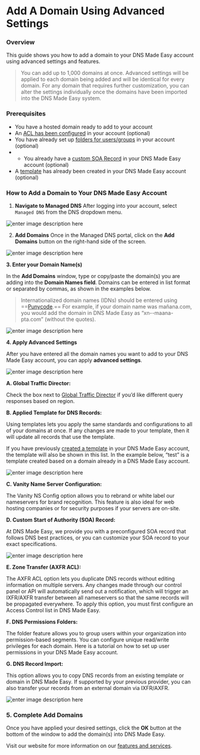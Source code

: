 # Add A Domain Using Advanced Settings

### **Overview**
This guide shows you how to add a domain to your DNS Made Easy account using advanced settings and features.
>You can add up to 1,000 domains at once. Advanced settings will be applied to each domain being added and will be identical for every domain. For any domain that requires further customization, you can alter the settings individually once the domains have been imported into the DNS Made Easy system.

### **Prerequisites**
- You have a hosted domain ready to add to your account
-   An  [](https://cp.dnsmadeeasy.com/dns/transferAcl) [](https://cp.dnsmadeeasy.com/dns/transferAcl)[ACL has been configured](https://support.dnsmadeeasy.com/support/solutions/articles/47001191946-set-an-access-control-list-for-a-user)[](https://cp.dnsmadeeasy.com/dns/transferAcl) [](https://cp.dnsmadeeasy.com/dns/transferAcl)  in your account (optional)
-   You have already set up  [folders for users/groups](https://support.dnsmadeeasy.com/support/solutions/articles/47001001028-sub-users-groups-and-permissions)  in your account (optional)
- -   You already have a  [](https://cp.dnsmadeeasy.com/dns/soa) [](https://cp.dnsmadeeasy.com/dns/soa)[custom SOA Record](https://support.dnsmadeeasy.com/support/solutions/articles/47001001671-soa-start-of-authority-record)[](https://cp.dnsmadeeasy.com/dns/soa) [](https://cp.dnsmadeeasy.com/dns/soa)  in your DNS Made Easy account (optional)
-   A  [template](https://support.dnsmadeeasy.com/support/solutions/articles/47001001642-create-a-template) has already been created in your DNS Made Easy account (optional)

### How to Add a Domain to Your DNS Made Easy Account
1. **Navigate to Managed DNS**
After logging into your account, select `Managed DNS` from the DNS dropdown menu.

![enter image description here](https://s3.amazonaws.com/cdn.freshdesk.com/data/helpdesk/attachments/production/47113285733/original/E8dR6AqY6yFgFaxTl8e-Ksm3UHsWUGxMkA.png?1639512023)

2. **Add Domains**
Once in the Managed DNS portal, click on the **Add Domains** button on the right-hand side of the screen.

![enter image description here](https://s3.amazonaws.com/cdn.freshdesk.com/data/helpdesk/attachments/production/47113285812/original/QNqwdeQbT39ScL7wT_B6LgNHi83N-62yCg.png?1639512049)

**3. Enter your Domain Name(s)**

In the  **Add Domains**  window, type or copy/paste the domain(s) you are adding into the  **Domain Names field**. Domains can be entered in list format or separated by commas, as shown in the examples below.

> Internationalized domain names (IDNs) should be entered using  ==[Punycode](http://www.charset.org/punycode.php).== For example, if your domain name was mañana.com, you would add the domain in DNS Made Easy as “xn--maana-pta.com” (without the quotes). 

![enter image description here](https://s3.amazonaws.com/cdn.freshdesk.com/data/helpdesk/attachments/production/47113286578/original/KIaRLBX2iWGdLkfOAtailWHc1KDT8PBlrQ.png?1639512317)

**4. Apply Advanced Settings**

After you have entered all the domain names you want to add to your DNS Made Easy account, you can apply  **advanced settings**.

![enter image description here](https://s3.amazonaws.com/cdn.freshdesk.com/data/helpdesk/attachments/production/47128077456/original/bAPL5Aa3QxdYYsUJl-JM1wSq6pR1UzsK8Q.png?1646055651)

**A. Global Traffic Director:**

Check the box next to  [Global Traffic Director](https://dnsmadeeasy.com/services/globaltrafficdirector/)  if you’d like different query responses based on region.

**B. Applied Template for DNS Records:**

Using templates lets you apply the same standards and configurations to all of your domains at once. If any changes are made to your template, then it will update all records that use the template.

If you have previously  [created a template](https://support.dnsmadeeasy.com/support/solutions/articles/47001001642-create-a-template)  in your DNS Made Easy account, the template will also be shown in this list. In the example below, “test” is a template created based on a domain already in a DNS Made Easy account.

![enter image description here](https://s3.amazonaws.com/cdn.freshdesk.com/data/helpdesk/attachments/production/47113286865/original/4CRBDmKyGEOV98XZmq_n7JvWT9h88-HgFQ.png?1639512431)

**C. Vanity Name Server Configuration:**

The Vanity NS Config option allows you to rebrand or white label our nameservers for brand recognition. This feature is also ideal for web hosting companies or for security purposes if your servers are on-site.

**D. Custom Start of Authority (SOA) Record:**

At DNS Made Easy, we provide you with a preconfigured SOA record that follows DNS best practices, or you can customize your SOA record to your exact specifications.

![enter image description here](https://s3.amazonaws.com/cdn.freshdesk.com/data/helpdesk/attachments/production/47113286924/original/RNB8XHpCigeunxhQx804hKBFGwxtW_LlVQ.png?1639512449)

**E. Zone Transfer (AXFR ACL):**

The AXFR ACL option lets you duplicate DNS records without editing information on multiple servers. Any changes made through our control panel or API will automatically send out a notification, which will trigger an IXFR/AXFR transfer between all nameservers so that the same records will be propagated everywhere. To apply this option, you must first configure an Access Control list in DNS Made Easy.

**F. DNS Permissions Folders:**

The folder feature allows you to group users within your organization into permission-based segments. You can configure unique read/write privileges for each domain. Here is a tutorial on how to set up user permissions in your DNS Made Easy account.

**G. DNS Record Import:**

This option allows you to copy DNS records from an existing template or domain in DNS Made Easy. If supported by your previous provider, you can also transfer your records from an external domain via IXFR/AXFR.

![enter image description here](https://s3.amazonaws.com/cdn.freshdesk.com/data/helpdesk/attachments/production/47113287001/original/A5PvktPt2GstZyTeB-gGseIgTc11-JosjA.png?1639512478)

### **5. Complete Add Domains**

Once you have applied your desired settings, click the  **OK** button at the bottom of the window to add the domain(s) into DNS Made Easy.

Visit our website for more information on our  [features and services](https://dnsmadeeasy.com/services/).
